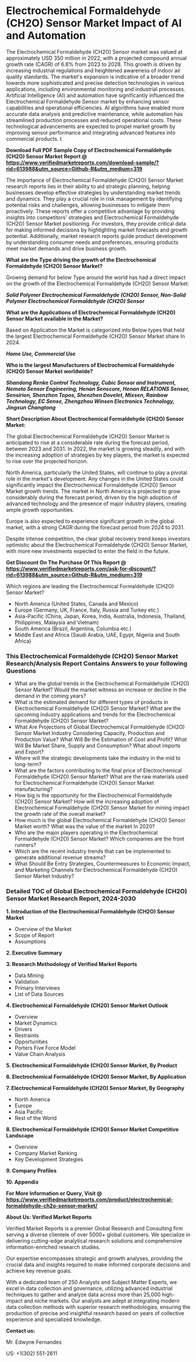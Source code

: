 <meta name="title" content="Global  Electrochemical Formaldehyde (CH2O) Sensor Market Impact of AI and Automation"><meta name="description" content="  The Electrochemical Formaldehyde (CH2O) Sensor market was valued at approximately USD 350 million in 2022, with a projected compound annual growth rate (CAGR) of 6.8% f"><meta name="title" content=" Electrochemical Formaldehyde (CH2O) Sensor Market Size, Share, Scope, Trends, Growth, Opportunities, Analysis, Forecast"> <h1>Electrochemical Formaldehyde (CH2O) Sensor Market Impact of AI and Automation</h1> The Electrochemical Formaldehyde (CH2O) Sensor market was valued at approximately USD 350 million in 2022, with a projected compound annual growth rate (CAGR) of 6.8% from 2023 to 2028. This growth is driven by increasing industrial regulations and heightened awareness of indoor air quality standards. The market's expansion is indicative of a broader trend towards more sophisticated and precise detection technologies in various applications, including environmental monitoring and industrial processes. Artificial Intelligence (AI) and automation have significantly influenced the Electrochemical Formaldehyde Sensor market by enhancing sensor capabilities and operational efficiencies. AI algorithms have enabled more accurate data analysis and predictive maintenance, while automation has streamlined production processes and reduced operational costs. These technological advancements are expected to propel market growth by improving sensor performance and integrating advanced features into commercial products. t</p><p id="" class=""><strong>Download Full PDF Sample Copy of Electrochemical Formaldehyde (CH2O) Sensor Market Report @ <a href="https://www.verifiedmarketreports.com/download-sample/?rid=613988&utm_source=Github-R&utm_medium=319" target="_blank">https://www.verifiedmarketreports.com/download-sample/?rid=613988&utm_source=Github-R&utm_medium=319</a></strong></p><p>The importance of&nbsp;Electrochemical Formaldehyde (CH2O) Sensor Market research reports lies in their ability to aid strategic planning, helping businesses develop effective strategies by understanding market trends and dynamics. They play a crucial role in risk management by identifying potential risks and challenges, allowing businesses to mitigate them proactively. These reports offer a competitive advantage by providing insights into competitors' strategies and Electrochemical Formaldehyde (CH2O) Sensor Market positioning. For investors, they provide critical data for making informed decisions by highlighting market forecasts and growth potential. Additionally, market research reports guide product development by understanding consumer needs and preferences, ensuring products meet market demands and drive business growth.</p><p><strong>What are the&nbsp;Type driving the growth of the Electrochemical Formaldehyde (CH2O) Sensor Market?</strong></p><p id="" class="">Growing demand for below Type around the world has had a direct impact on the growth of the Electrochemical Formaldehyde (CH2O) Sensor Market:</p><em><strong>Solid Polymer Electrochemical Formaldehyde (CH2O) Sensor, Non-Solid Polymer Electrochemical Formaldehyde (CH2O) Sensor</strong></em></p><strong>What are the&nbsp;Applications&nbsp;of Electrochemical Formaldehyde (CH2O) Sensor Market available in the Market?</strong></p><p id="" class="">Based on Application the Market is categorized into Below types that held the largest Electrochemical Formaldehyde (CH2O) Sensor Market share In 2024.</p><em><strong>Home Use, Commercial Use</strong></em></p><strong>Who is the largest Manufacturers of Electrochemical Formaldehyde (CH2O) Sensor Market worldwide?</strong></p><p><em><strong>Shandong Renke Control Technology, Cubic Sensor and Instrument, Nemoto Sensor Engineering, Henan Senscore, Henan RELATIONS Sensor, Sensirion, Shenzhen Topos, Shenzhen Dovelet, Mixsen, Rainbow Technology, EC Sense, Zhengzhou Winsen Electronics Technology, Jingxun Changtong</strong></em></p><p id="" class=""><strong>Short Description About Electrochemical Formaldehyde (CH2O) Sensor Market:</strong></p><p>The global Electrochemical Formaldehyde (CH2O) Sensor Market is anticipated to rise at a considerable rate during the forecast period, between 2023 and 2031. In 2022, the market is growing steadily, and with the increasing adoption of strategies by key players, the market is expected to rise over the projected horizon.</p><p>North America, particularly the United States, will continue to play a pivotal role in the market's development. Any changes in the United States could significantly impact the Electrochemical Formaldehyde (CH2O) Sensor Market growth trends. The market in North America is projected to grow considerably during the forecast period, driven by the high adoption of advanced technology and the presence of major industry players, creating ample growth opportunities.</p><p>Europe is also expected to experience significant growth in the global market, with a strong CAGR during the forecast period from 2024 to 2031.</p><p>Despite intense competition, the clear global recovery trend keeps investors optimistic about the Electrochemical Formaldehyde (CH2O) Sensor Market, with more new investments expected to enter the field in the future.</p><p id="" class=""><strong>Get Discount On The Purchase Of This Report @ <a href="https://www.verifiedmarketreports.com/ask-for-discount/?rid=613988&utm_source=Github-R&utm_medium=319" target="_blank">https://www.verifiedmarketreports.com/ask-for-discount/?rid=613988&utm_source=Github-R&utm_medium=319</a></strong></p>Which regions are leading the Electrochemical Formaldehyde (CH2O) Sensor Market?</p><ul><li>North America (United States, Canada and Mexico)</li><li>Europe (Germany, UK, France, Italy, Russia and Turkey etc.)</li><li>Asia-Pacific (China, Japan, Korea, India, Australia, Indonesia, Thailand, Philippines, Malaysia and Vietnam)</li><li>South America (Brazil, Argentina, Columbia etc.)</li><li>Middle East and Africa (Saudi Arabia, UAE, Egypt, Nigeria and South Africa)</li></ul><h3 id="" class="">This Electrochemical Formaldehyde (CH2O) Sensor Market Research/Analysis Report Contains Answers to your following Questions</h3><ul><li>What are the global trends in the Electrochemical Formaldehyde (CH2O) Sensor Market? Would the market witness an increase or decline in the demand in the coming years?</li><li>What is the estimated demand for different types of products in Electrochemical Formaldehyde (CH2O) Sensor Market? What are the upcoming industry applications and trends for the Electrochemical Formaldehyde (CH2O) Sensor Market?</li><li>What Are Projections of Global Electrochemical Formaldehyde (CH2O) Sensor Market Industry Considering Capacity, Production and Production Value? What Will Be the Estimation of Cost and Profit? What Will Be Market Share, Supply and Consumption? What about imports and Export?</li><li>Where will the strategic developments take the industry in the mid to long-term?</li><li>What are the factors contributing to the final price of Electrochemical Formaldehyde (CH2O) Sensor Market? What are the raw materials used for Electrochemical Formaldehyde (CH2O) Sensor Market manufacturing?</li><li>How big is the opportunity for the Electrochemical Formaldehyde (CH2O) Sensor Market? How will the increasing adoption of Electrochemical Formaldehyde (CH2O) Sensor Market for mining impact the growth rate of the overall market?</li><li>How much is the global Electrochemical Formaldehyde (CH2O) Sensor Market worth? What was the value of the market In 2020?</li><li>Who are the major players operating in the Electrochemical Formaldehyde (CH2O) Sensor Market? Which companies are the front runners?</li><li>Which are the recent industry trends that can be implemented to generate additional revenue streams?</li><li>What Should Be Entry Strategies, Countermeasures to Economic Impact, and Marketing Channels for Electrochemical Formaldehyde (CH2O) Sensor Market Industry?</li></ul><h3 id="" class="">Detailed TOC of Global Electrochemical Formaldehyde (CH2O) Sensor Market Research Report, 2024-2030</h3><p id="" class=""><strong>1. Introduction of the Electrochemical Formaldehyde (CH2O) Sensor Market</strong></p><ul><li>Overview of the Market</li><li>Scope of Report</li><li>Assumptions</li></ul><p id="" class=""><strong>2. Executive Summary</strong></p><p id="" class=""><strong>3. Research Methodology of Verified Market Reports</strong></p><ul><li>Data Mining</li><li>Validation</li><li>Primary Interviews</li><li>List of Data Sources</li></ul><p id="" class=""><strong>4. Electrochemical Formaldehyde (CH2O) Sensor Market Outlook</strong></p><ul><li>Overview</li><li>Market Dynamics</li><li>Drivers</li><li>Restraints</li><li>Opportunities</li><li>Porters Five Force Model</li><li>Value Chain Analysis</li></ul><p id="" class=""><strong>5. Electrochemical Formaldehyde (CH2O) Sensor Market, By Product</strong></p><p id="" class=""><strong>6. Electrochemical Formaldehyde (CH2O) Sensor Market, By Application</strong></p><p id="" class=""><strong>7. Electrochemical Formaldehyde (CH2O) Sensor Market, By Geography</strong></p><ul><li>North America</li><li>Europe</li><li>Asia Pacific</li><li>Rest of the World</li></ul><p id="" class=""><strong>8. Electrochemical Formaldehyde (CH2O) Sensor Market Competitive Landscape</strong></p><ul><li>Overview</li><li>Company Market Ranking</li><li>Key Development Strategies</li></ul><p id="" class=""><strong>9. Company Profiles</strong></p><p id="" class=""><strong>10. Appendix</strong></p><p id="" class=""><strong>For More Information or Query, Visit @ <a href="https://www.verifiedmarketreports.com/product/electrochemical-formaldehyde-ch2o-sensor-market/" target="_blank">https://www.verifiedmarketreports.com/product/electrochemical-formaldehyde-ch2o-sensor-market/</a></strong></p><p id="" class=""><strong>About Us: Verified Market Reports</strong></p><p id="" class="">Verified Market Reports is a premier Global Research and Consulting firm serving a diverse clientele of over 5000+ global customers. We specialize in delivering cutting-edge analytical research solutions and comprehensive information-enriched research studies.</p><p id="" class="">Our expertise encompasses strategic and growth analyses, providing the crucial data and insights required to make informed corporate decisions and achieve key revenue goals.</p><p id="" class="">With a dedicated team of 250 Analysts and Subject Matter Experts, we excel in data collection and governance, utilizing advanced industrial techniques to gather and analyze data across more than 25,000 high-impact and niche markets. Our analysts are adept at integrating modern data collection methods with superior research methodologies, ensuring the production of precise and insightful research based on years of collective experience and specialized knowledge.</p><p id="" class=""><strong>Contact us:</strong></p><p id="" class="">Mr. Edwyne Fernandes</p><p id="" class="">US: +1(302) 551-2611</p>